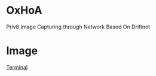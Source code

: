 # OxHoA
Priv8 Image Capturing through Network Based On Driftnet
# Image
[Terminal](https://media.giphy.com/media/1gVjAcYZSzPEtL0dPT/giphy.gif)
